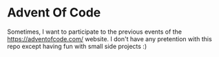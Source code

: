 # Advent Of Code

Sometimes, I want to participate to the previous events of the https://adventofcode.com/ website.
I don't have any pretention with this repo except having fun with small side projects :)
